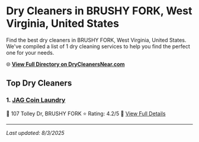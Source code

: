 # Dry Cleaners in BRUSHY FORK, West Virginia, United States

Find the best dry cleaners in BRUSHY FORK, West Virginia, United States. We've compiled a list of 1 dry cleaning services to help you find the perfect one for your needs.

🌐 **[View Full Directory on DryCleanersNear.com](https://drycleanersnear.com/city/US/West%20Virginia/BRUSHY%20FORK)**

## Top Dry Cleaners

### 1. [JAG Coin Laundry](https://drycleanersnear.com/dryCleaner/68897ca869a0219c2bf77b9b/jag-coin-laundry)
📍 107 Tolley Dr, BRUSHY FORK
⭐ Rating: 4.2/5
🔗 [View Full Details](https://drycleanersnear.com/dryCleaner/68897ca869a0219c2bf77b9b/jag-coin-laundry)


---

*Last updated: 8/3/2025*
